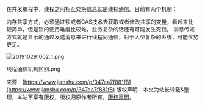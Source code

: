 

  

在并发编程中，线程之间相互交换信息就是线程通信。目前有两个机制：

内存共享方式，必须通过锁或者CAS技术去获取或者修改共享的变量，看起来比较简单，但是锁的使用难度比较难，业务复杂的话还有可能发生死锁。
消息传递方式就是显示的通过发送消息来进行线程间通信，对于大型复杂的系统，可能优势更足。

![201910291002\_1.png](https://gitee.com/hezhiyuan007/java-study/raw/master/images/JMM/b64a630b-9701-4730-a437-7308f01bc092.png)

线程通信机制区别.png

来源：[https://www.jianshu.com/p/347ea7f881f8](https://www.jianshu.com/p/347ea7f881f8)
版权声明：本文为站长转载&整理，本站不享有版权，版权归原作者所有，[版权声明](https://gitee.com/hezhiyuan007/java-notes/raw/master/disclaimer.md)。



